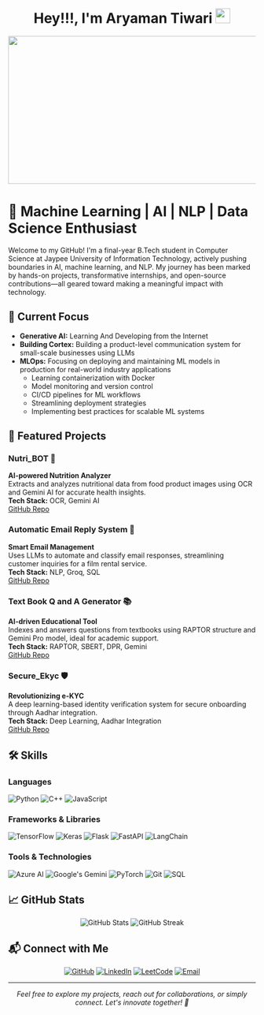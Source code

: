 <!-- Header with animated text -->
<div align="center">
  <h1>
    Hey!!!, I'm Aryaman Tiwari 
    <img src="https://media.giphy.com/media/hvRJCLFzcasrR4ia7z/giphy.gif" width="30px"/>
  </h1>
</div>

<!-- Banner Image -->
<div align="center">
  <img src="https://github.com/aryamantiwari/aryamantiwari/blob/main/banner.gif" width="600" height="300"/>
</div>

<!-- Introduction -->
# 🚀 Machine Learning | AI | NLP | Data Science Enthusiast

Welcome to my GitHub! I'm a final-year B.Tech student in Computer Science at Jaypee University of Information Technology, actively pushing boundaries in AI, machine learning, and NLP. My journey has been marked by hands-on projects, transformative internships, and open-source contributions—all geared toward making a meaningful impact with technology.

## 📍 Current Focus
- **Generative AI:** Learning And Developing from the Internet
- **Building Cortex:** Building a product-level communication system for small-scale businesses using LLMs
- **MLOps:** Focusing on deploying and maintaining ML models in production for real-world industry applications
  - Learning containerization with Docker
  - Model monitoring and version control
  - CI/CD pipelines for ML workflows
  - Streamlining deployment strategies
  - Implementing best practices for scalable ML systems

## 🌟 Featured Projects

### Nutri_BOT 🍎
**AI-powered Nutrition Analyzer**  
Extracts and analyzes nutritional data from food product images using OCR and Gemini AI for accurate health insights.  
**Tech Stack:** OCR, Gemini AI  
[GitHub Repo](https://github.com/Aryamantiwari17/Nutri_BOT)

### Automatic Email Reply System 📧
**Smart Email Management**  
Uses LLMs to automate and classify email responses, streamlining customer inquiries for a film rental service.  
**Tech Stack:** NLP, Groq, SQL  
[GitHub Repo](https://github.com/Aryamantiwari17/Automatic-Email-Reply-System)

### Text Book Q and A Generator 📚
**AI-driven Educational Tool**  
Indexes and answers questions from textbooks using RAPTOR structure and Gemini Pro model, ideal for academic support.  
**Tech Stack:** RAPTOR, SBERT, DPR, Gemini  
[GitHub Repo](https://github.com/yourusername/textbook-qa)

### Secure_Ekyc 🛡️
**Revolutionizing e-KYC**  
A deep learning-based identity verification system for secure onboarding through Aadhar integration.  
**Tech Stack:** Deep Learning, Aadhar Integration  
[GitHub Repo](https://github.com/Aryamantiwari17/Text_Book-Generator)

## 🛠️ Skills

### Languages
![Python](https://img.shields.io/badge/-Python-3776AB?style=flat&logo=Python&logoColor=white)
![C++](https://img.shields.io/badge/-C++-00599C?style=flat&logo=c%2B%2B&logoColor=white)
![JavaScript](https://img.shields.io/badge/-JavaScript-F7DF1E?style=flat&logo=javascript&logoColor=black)

### Frameworks & Libraries
![TensorFlow](https://img.shields.io/badge/-TensorFlow-FF6F00?style=flat&logo=tensorflow&logoColor=white)
![Keras](https://img.shields.io/badge/-Keras-D00000?style=flat&logo=keras&logoColor=white)
![Flask](https://img.shields.io/badge/-Flask-000000?style=flat&logo=flask&logoColor=white)
![FastAPI](https://img.shields.io/badge/-FastAPI-009688?style=flat&logo=fastapi&logoColor=white)
![LangChain](https://img.shields.io/badge/-LangChain-121011?style=flat&logo=chainlink&logoColor=white)

### Tools & Technologies
![Azure AI](https://img.shields.io/badge/-Azure%20AI-0089D6?style=flat&logo=microsoft-azure&logoColor=white)
![Google's Gemini](https://img.shields.io/badge/-Gemini-4285F4?style=flat&logo=google&logoColor=white)
![PyTorch](https://img.shields.io/badge/-PyTorch-EE4C2C?style=flat&logo=pytorch&logoColor=white)
![Git](https://img.shields.io/badge/-Git-F05032?style=flat&logo=git&logoColor=white)
![SQL](https://img.shields.io/badge/-SQL-4479A1?style=flat&logo=mysql&logoColor=white)



## 📈 GitHub Stats

<div align="center">
  <img src="https://github-readme-stats.vercel.app/api?username=aryamantiwari17&show_icons=true&theme=radical" alt="GitHub Stats" />
  <img src="https://github-readme-streak-stats.herokuapp.com/?user=aryamantiwari17&theme=radical" alt="GitHub Streak" />
</div>

## 📬 Connect with Me

<div align="center">
  
[![GitHub](https://img.shields.io/badge/-GitHub-181717?style=for-the-badge&logo=github)](https://github.com/Aryamantiwari17)
[![LinkedIn](https://img.shields.io/badge/-LinkedIn-0077B5?style=for-the-badge&logo=linkedin)](https://www.linkedin.com/in/aryamantiwari/)
[![LeetCode](https://img.shields.io/badge/-LeetCode-FFA116?style=for-the-badge&logo=leetcode&logoColor=black)](https://leetcode.com/aryamantiwari02)
[![Email](https://img.shields.io/badge/-Email-D14836?style=for-the-badge&logo=gmail&logoColor=white)](mailto:aryamantiwari02@gmail.com)

</div>

---
<div align="center">
  <i>Feel free to explore my projects, reach out for collaborations, or simply connect. Let's innovate together! 🚀</i>
</div>

